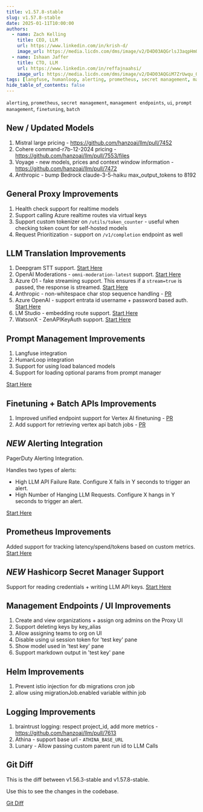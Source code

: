 ```yaml
---
title: v1.57.8-stable
slug: v1.57.8-stable
date: 2025-01-11T10:00:00
authors:
  - name: Zach Kelling
    title: CEO, LLM
    url: https://www.linkedin.com/in/krish-d/
    image_url: https://media.licdn.com/dms/image/v2/D4D03AQGrlsJ3aqpHmQ/profile-displayphoto-shrink_400_400/B4DZSAzgP7HYAg-/0/1737327772964?e=1743638400&v=beta&t=39KOXMUFedvukiWWVPHf3qI45fuQD7lNglICwN31DrI
  - name: Ishaan Jaffer
    title: CTO, LLM
    url: https://www.linkedin.com/in/reffajnaahsi/
    image_url: https://media.licdn.com/dms/image/v2/D4D03AQGiM7ZrUwqu_Q/profile-displayphoto-shrink_800_800/profile-displayphoto-shrink_800_800/0/1675971026692?e=1741824000&v=beta&t=eQnRdXPJo4eiINWTZARoYTfqh064pgZ-E21pQTSy8jc
tags: [langfuse, humanloop, alerting, prometheus, secret management, management endpoints, ui, prompt management, finetuning, batch]
hide_table_of_contents: false
---
```


`alerting`, `prometheus`, `secret management`, `management endpoints`, `ui`, `prompt management`, `finetuning`, `batch`


## New / Updated Models

1. Mistral large pricing - https://github.com/hanzoai/llm/pull/7452
2. Cohere command-r7b-12-2024 pricing - https://github.com/hanzoai/llm/pull/7553/files
3. Voyage - new models, prices and context window information - https://github.com/hanzoai/llm/pull/7472
4. Anthropic - bump Bedrock claude-3-5-haiku max_output_tokens to 8192

## General Proxy Improvements

1. Health check support for realtime models 
2. Support calling Azure realtime routes via virtual keys 
3. Support custom tokenizer on `/utils/token_counter` - useful when checking token count for self-hosted models 
4. Request Prioritization - support on `/v1/completion` endpoint as well 

## LLM Translation Improvements

1. Deepgram STT support. [Start Here](https://docs.llm.ai/docs/providers/deepgram)
2. OpenAI Moderations - `omni-moderation-latest` support. [Start Here](https://docs.llm.ai/docs/moderation)
3. Azure O1 - fake streaming support. This ensures if a `stream=true` is passed, the response is streamed. [Start Here](https://docs.llm.ai/docs/providers/azure)
4. Anthropic - non-whitespace char stop sequence handling - [PR](https://github.com/hanzoai/llm/pull/7484)
5. Azure OpenAI - support entrata id username + password based auth. [Start Here](https://docs.llm.ai/docs/providers/azure#entrata-id---use-tenant_id-client_id-client_secret)
6. LM Studio - embedding route support. [Start Here](https://docs.llm.ai/docs/providers/lm-studio)
7. WatsonX - ZenAPIKeyAuth support. [Start Here](https://docs.llm.ai/docs/providers/watsonx)
    
## Prompt Management Improvements

1. Langfuse integration
2. HumanLoop integration 
3. Support for using load balanced models 
4. Support for loading optional params from prompt manager 

[Start Here](https://docs.llm.ai/docs/proxy/prompt_management)

## Finetuning + Batch APIs Improvements

1. Improved unified endpoint support for Vertex AI finetuning - [PR](https://github.com/hanzoai/llm/pull/7487)
2. Add support for retrieving vertex api batch jobs - [PR](https://github.com/hanzoai/llm/commit/13f364682d28a5beb1eb1b57f07d83d5ef50cbdc)

## *NEW* Alerting Integration

PagerDuty Alerting Integration. 

Handles two types of alerts:

- High LLM API Failure Rate. Configure X fails in Y seconds to trigger an alert.
- High Number of Hanging LLM Requests. Configure X hangs in Y seconds to trigger an alert.


[Start Here](https://docs.llm.ai/docs/proxy/pagerduty)

## Prometheus Improvements

Added support for tracking latency/spend/tokens based on custom metrics. [Start Here](https://docs.llm.ai/docs/proxy/prometheus#beta-custom-metrics)

## *NEW* Hashicorp Secret Manager Support 

Support for reading credentials + writing LLM API keys. [Start Here](https://docs.llm.ai/docs/secret#hashicorp-vault)

## Management Endpoints / UI Improvements

1. Create and view organizations + assign org admins on the Proxy UI
2. Support deleting keys by key_alias
3. Allow assigning teams to org on UI
4. Disable using ui session token for 'test key' pane
5. Show model used in 'test key' pane 
6. Support markdown output in 'test key' pane

## Helm Improvements

1. Prevent istio injection for db migrations cron job
2. allow using migrationJob.enabled variable within job

## Logging Improvements

1. braintrust logging: respect project_id, add more metrics  - https://github.com/hanzoai/llm/pull/7613
2. Athina - support base url - `ATHINA_BASE_URL`
3. Lunary - Allow passing custom parent run id to LLM Calls 



## Git Diff 

This is the diff between v1.56.3-stable and v1.57.8-stable. 

Use this to see the changes in the codebase. 

[Git Diff](https://github.com/hanzoai/llm/compare/v1.56.3-stable...189b67760011ea313ca58b1f8bd43aa74fbd7f55)